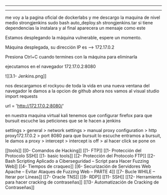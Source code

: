 
---



---

me voy a la pagina oficial de dockerlabs y me descargo la maquina de nivel medio strongjenkins
sudo bash auto_deploy.sh strongjenkins.tar
si tiene dependencias la instalara y al final aparecera un mensaje como este

Estamos desplegando la máquina vulnerable, espere un momento.

Máquina desplegada, su dirección IP es --> 172.17.0.2

Presiona Ctrl+C cuando termines con la máquina para eliminarla

ejecutamos en el navegador 172.17.0.2:8080

![[3.1- Jenkins.png]]


nos descargamos el rockyou de toda la vida en una nueva ventana del navegador
le damos a la opcion de github
ahora nos vamos al visual studio
import requests

  

url = 'http://172.17.0.2:8080/'

en nuestra maquina virtual kali tenemos que configurar firefox para que bursuit escuche las peticiones que se le hacen a jenkins

settings > general > network settings > manual proxy configuration > http proxy172.17.0.2 > port 8080
para que bursuit lo escuche
entramos a bursuit, le damos a proxy > intercept > intercept is off > al hacer click se pone on









[[tools]]
[[0- Comandos de Hacking]]
[[1- FTP]]
[[1- Protección del Protocolo SSH]]
[[1- basic tools]]
[[2- Protección del Protocolo FTP]]
[[2- Bash Scripting Aplicado a Ciberseguridad – Script para Hacer Fuzzing Web]]
[[4- Tiempos de craqueo]]
[[6- Securización de Servidores Web Apache – Evitar Ataques de Fuzzing Web – PARTE 4]]
[[7- Bucle WHILE – Iterar por Líneas]]
[[7- Oracle TNS]]
[[8- RDP]]
[[11- SSH]]
[[12- Herramienta para hacer cracking de contraseñas]]
[[13- Automatización de Cracking de Contraseñas]]



